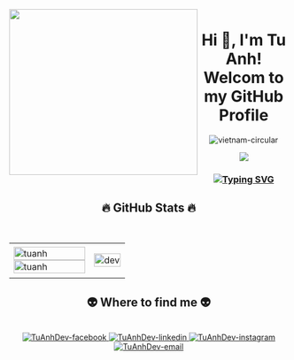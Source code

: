 <!-- TuAnhDev -->
<img align="left" width="340" height="300" src="https://media4.giphy.com/media/v1.Y2lkPTc5MGI3NjExcjQ5azB4MHdzczc2YWxpbnloZnZyeWE0bGg3ZHc3dW9hZXhud3l6ZiZlcD12MV9pbnRlcm5hbF9naWZfYnlfaWQmY3Q9Zw/QDjpIL6oNCVZ4qzGs7/giphy.gif">
<h1 align="center">Hi 👋, I'm Tu Anh!<br/>Welcom to my GitHub Profile</h1>
<p align="center"><img src="https://img.icons8.com/color/68/vietnam.png" alt="vietnam-circular"/></p>
<div align="center">
  
  ![](https://komarev.com/ghpvc/?username=a-hygge)
</div>
<div align="center">
  <h3>
    
  [![Typing SVG](https://readme-typing-svg.demolab.com?font=Fira+Code&weight=600&size=16&pause=1000&color=F7968C&random=false&width=435&lines=%F0%9F%8F%A4I'm+studying+Information+Technology+at+PTIT;The+purpose+of+our+lives+is+to+be+happyy+%E2%9D%A4)](https://www.facebook.com/tu.annh.999)
  
  </h3>
</div>

<h2 align="center">🔥 GitHub Stats 🔥</h2>
<!-- https://github.com/anuraghazra/github-readme-stats -->
<br>
<table style="width:100%;">
  <tr>
    <td>
      <img src="https://github-readme-stats.vercel.app/api/top-langs/?username=a-hygge&hide=c%23,powershell,Mathematica,Ruby,Objective-C,Objective-C%2b%2b,Cuda&title_color=61dafb&text_color=ffffff&icon_color=61dafb&bg_color=20232a&langs_count=8&layout=compact&border_color=61dafb&hide_border=true"alt="tuanh" width="100%"/>
      <img src="https://github-readme-stats.vercel.app/api?username=a-hygge&show_icons=true&theme=react&border_color=61dafb&hide_border=true" alt="tuanh" width="100%"/>
    </td>
    <td>
      <p align="center"> 
        <img src="https://cdn.dribbble.com/users/3052691/screenshots/6178918/media/142a387e9ea9c079bc72e3a62fd3fc48.gif" alt="dev" width="100%"/>
      </p>
    </td>
  </tr>
</table>

<h2 align="center">👽 Where to find me 👽</h2>
<br>
<!-- https://icons8.com -->
<div align="center">
  <a href="https://www.facebook.com/tu.annh.999" target="blank">
    <img src="https://img.icons8.com/clouds/100/facebook-new.png" alt="TuAnhDev-facebook" />
  </a>
  <a href="https://www.linkedin.com/in/t%C3%BA-anh-nguy%E1%BB%85n-th%E1%BB%8B-9b732b257/" target="blank">
    <img src="https://img.icons8.com/clouds/100/linkedin.png" alt="TuAnhDev-linkedin" />
  </a>
  <a href="https://www.instagram.com/tu.ah_iq/" target="blank">
    <img src="https://img.icons8.com/clouds/100/instagram-new--v2.png" alt="TuAnhDev-instagram" />
  </a>
  <a href="mailto:nguyenthituanh135@gmail.com" target="top">
    <img src="https://img.icons8.com/clouds/100/google-plus.png" alt="TuAnhDev-email" />
  </a>
</div>
